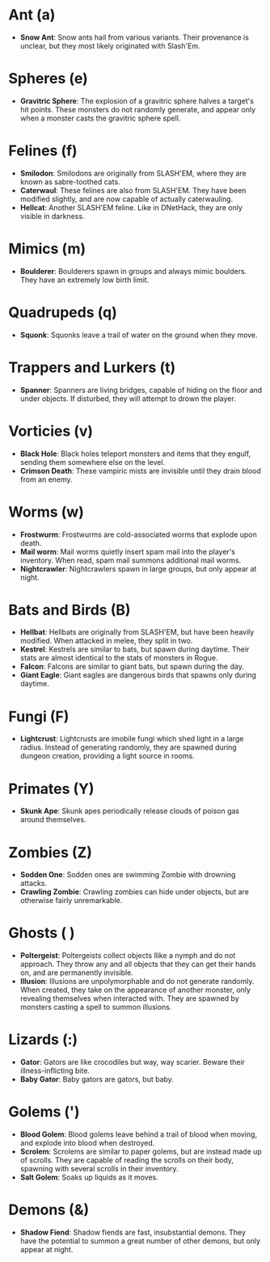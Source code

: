 # Ant (a)
- **Snow Ant**: Snow ants hail from various variants. Their provenance is unclear,
  but they most likely originated with Slash'Em.

# Spheres (e)
- **Gravitric Sphere**: The explosion of a gravitric sphere halves a target's hit
  points. These monsters do not randomly generate, and appear only when a
  monster casts the gravitric sphere spell.

# Felines (f)
- **Smilodon**: Smilodons are originally from SLASH'EM, where they are known as
  sabre-toothed cats.
- **Caterwaul**: These felines are also from SLASH'EM. They have been modified
  slightly, and are now capable of actually caterwauling.
- **Hellcat**: Another SLASH'EM feline. Like in DNetHack, they are only visible
  in darkness.

# Mimics (m)
- **Boulderer**: Boulderers spawn in groups and always mimic boulders. They have an
  extremely low birth limit.

# Quadrupeds (q)
- **Squonk**: Squonks leave a trail of water on the ground when they move.

# Trappers and Lurkers (t)
- **Spanner**: Spanners are living bridges, capable of hiding on the floor and under
  objects. If disturbed, they will attempt to drown the player.

# Vorticies (v)
- **Black Hole**: Black holes teleport monsters and items that they engulf,
  sending them somewhere else on the level.
- **Crimson Death**: These vampiric mists are invisible until they drain
  blood from an enemy.

# Worms (w)
- **Frostwurm**: Frostwurms are cold-associated worms that explode upon death.
- **Mail worm**: Mail worms quietly insert spam mail into the player's inventory.
  When read, spam mail summons additional mail worms.
- **Nightcrawler**: Nightcrawlers spawn in large groups, but only appear at night.

# Bats and Birds (B)
- **Hellbat**: Hellbats are originally from SLASH'EM, but have been heavily modified.
  When attacked in melee, they split in two.
- **Kestrel**: Kestrels are similar to bats, but spawn during daytime. Their stats are
  almost identical to the stats of monsters in Rogue.
- **Falcon**: Falcons are similar to giant bats, but spawn during the day.
- **Giant Eagle**: Giant eagles are dangerous birds that spawns only during daytime.

# Fungi (F)
- **Lightcrust**: Lightcrusts are imobile fungi which shed light in a large radius.
  Instead of generating randomly, they are spawned during dungeon creation, providing
  a light source in rooms.

# Primates (Y)
- **Skunk Ape**: Skunk apes periodically release clouds of poison gas around
  themselves.

# Zombies (Z)
- **Sodden One**: Sodden ones are swimming Zombie with drowning attacks.
- **Crawling Zombie**: Crawling zombies can hide under objects, but are otherwise
  fairly unremarkable.

# Ghosts ( )
- **Poltergeist**: Poltergeists collect objects llike a nymph and do not approach.
  They throw any and all objects that they can get their hands on, and are
  permanently invisible.
- **Illusion**: Illusions are unpolymorphable and do not generate randomly. When
  created, they take on the appearance of another monster, only revealing
  themselves when interacted with. They are spawned by monsters casting a
  spell to summon illusions.

# Lizards (:)
- **Gator**: Gators are like crocodiles but way, way scarier. Beware their
  illness-inflicting bite.
- **Baby Gator**: Baby gators are gators, but baby.

# Golems (')
- **Blood Golem**: Blood golems leave behind a trail of blood when moving, and
  explode into blood when destroyed.
- **Scrolem**: Scrolems are similar to paper golems, but are instead made up of
  scrolls. They are capable of reading the scrolls on their body, spawning
  with several scrolls in their inventory.
- **Salt Golem**: Soaks up liquids as it moves.

# Demons (&)
- **Shadow Fiend**: Shadow fiends are fast, insubstantial demons. They have the
  potential to summon a great number of other demons, but only appear at
  night.
